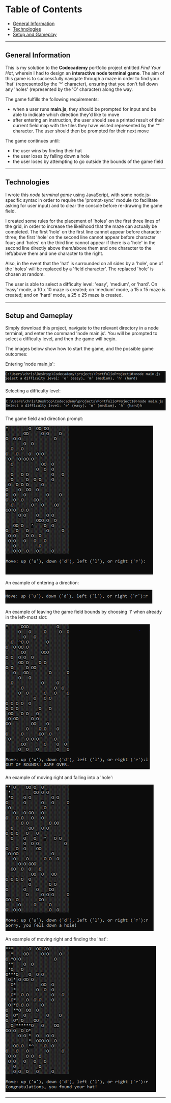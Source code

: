 # Table of Contents

* [General Information](#general-information)
* [Technologies](#technologies)
* [Setup and Gameplay](#setup-and-gameplay)

***

## General Information

This is my solution to the **Codecademy** portfolio project entitled *Find Your Hat*, 
wherein I had to design an **interactive node terminal game**.  The aim of this game is to successfully 
navigate through a maze in order to find your 'hat' (represented by the '^' character), 
ensuring that you don't fall down any 'holes' (represented by the 'O' character) along the 
way. 

The game fulfills the following requirements: 

- when a user runs **main.js**, they should be prompted for input and be able to indicate 
  which direction they'd like to move
- after entering an instruction, the user should see a printed result of their current field 
  map with the tiles they have visited represented by the '*' character.  The user should 
  then be prompted for their next move

The game continues until:

- the user wins by finding their hat
- the user loses by falling down a hole
- the user loses by attempting to go outside the bounds of the game field

***

## Technologies
  
I wrote this *node terminal game* using JavaScript, with some node.js-specific syntax in order 
to require the 'prompt-sync' module (to facilitate asking for user input) and to clear the 
console before re-drawing the game field.

I created some rules for the placement of 'holes' on the first three lines of the grid, in 
order to increase the likelihood that the maze can actually be completed.  The first 'hole' 
on the first line cannot appear before character three; the first 'hole' on the second line 
cannot appear before character four; and 'holes' on the third line cannot appear if there is 
a 'hole' in the second line directly above them/above them and one character to the left/above 
them and one character to the right.

Also, in the event that the 'hat' is surrounded on all sides by a 'hole', one of the 'holes' 
will be replaced by a 'field character'.  The replaced 'hole' is chosen at random.

The user is able to select a difficulty level: 'easy', 'medium', or 'hard'.  On 'easy' mode, 
a 10 x 10 maze is created; on 'medium' mode, a 15 x 15 maze is created; and on 'hard' mode, a 
25 x 25 maze is created. 

***

## Setup and Gameplay

Simply download this project, navigate to the relevant directory in a node terminal, and 
enter the command 'node main.js'.  You will be prompted to select a difficulty level, and 
then the game will begin.
  
The images below show how to start the game, and the possible game outcomes:


Entering 'node main.js':

![Starting the game in a node terminal][start_game]

[start_game]: images/node_terminal_game_start.PNG


Selecting a difficulty level:

![Selecting a difficulty level][difficulty_level]

[difficulty_level]: images/node_terminal_game_difficulty_level.PNG


The game field and direction prompt:

![The direction input prompt][direction_prompt]

[direction_prompt]: images/node_terminal_game_direction_prompt.PNG


An example of entering a direction:

![Choosing a direction][direction_input]

[direction_input]: images/node_terminal_game_direction_input.PNG


An example of leaving the game field bounds by choosing 'l' when already in the left-most slot:

![Out-of-bounds game state][out_of_bounds]

[out_of_bounds]: images/node_terminal_game_out_of_bounds.PNG


An example of moving right and falling into a 'hole':

![Fell-down-a-hole game state][fell_down_a_hole]

[fell_down_a_hole]: images/node_terminal_game_fell_down_a_hole.PNG


An example of moving right and finding the 'hat':

![Found-hat game state][found_hat]

[found_hat]: images/node_terminal_game_found_hat.PNG

***